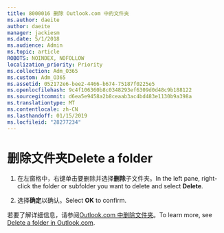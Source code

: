 ```yaml
---
title: 8000016 删除 Outlook.com 中的文件夹
ms.author: daeite
author: daeite
manager: jackiesm
ms.date: 5/1/2018
ms.audience: Admin
ms.topic: article
ROBOTS: NOINDEX, NOFOLLOW
localization_priority: Priority
ms.collection: Adm_O365
ms.custom: Adm_O365
ms.assetid: 052172e6-bee2-4466-b674-75187f0225e5
ms.openlocfilehash: 9c4f106360b8c0348293ef6309d0d48c9b188122
ms.sourcegitcommit: d6ea5e9458a2b8ceaab3ac4bd483e1130b9a398a
ms.translationtype: MT
ms.contentlocale: zh-CN
ms.lasthandoff: 01/15/2019
ms.locfileid: "28277234"
---
```

# <a name="delete-a-folder"></a><span data-ttu-id="6c046-102">删除文件夹</span><span class="sxs-lookup"><span data-stu-id="6c046-102">Delete a folder</span></span>

1. <span data-ttu-id="6c046-103">在左窗格中，右键单击要删除并选择**删除**子文件夹。</span><span class="sxs-lookup"><span data-stu-id="6c046-103">In the left pane, right-click the folder or subfolder you want to delete and select **Delete**.</span></span> 
    
2. <span data-ttu-id="6c046-104">选择**确定**以确认。</span><span class="sxs-lookup"><span data-stu-id="6c046-104">Select **OK** to confirm.</span></span> 
    
<span data-ttu-id="6c046-105">若要了解详细信息，请参阅[Outlook.com 中删除文件夹](https://go.microsoft.com/fwlink/p/?linkid=873134)。</span><span class="sxs-lookup"><span data-stu-id="6c046-105">To learn more, see [Delete a folder in Outlook.com](https://go.microsoft.com/fwlink/p/?linkid=873134).</span></span>
  

